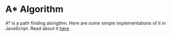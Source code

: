 # A* Algorithm

A* is a path finding alorigthm. Here are some simple implementations of it in JavaScript. Read about it [here](https://en.wikipedia.org/wiki/A*_search_algorithm)
